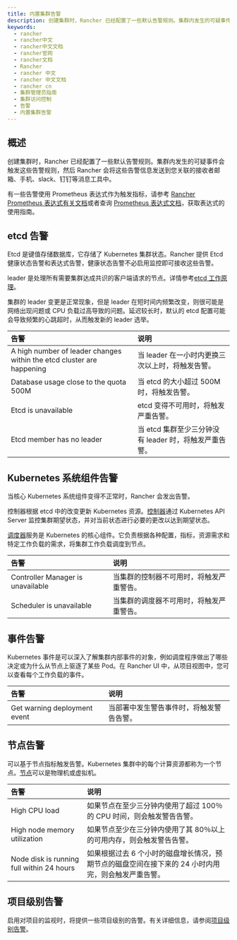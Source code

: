 ```yaml
---
title: 内置集群告警
description: 创建集群时，Rancher 已经配置了一些默认告警规则。集群内发生的可疑事件会触发这些告警规则，然后 Rancher 会将这些告警信息发送到您关联的接收者邮箱、手机、slack、钉钉等消息工具中。有一些告警使用 Prometheus 表达式作为触发指标。表达式如何工作的详情，参考 Rancher Prometheus 表达式有关文档或者查询Prometheus 表达式文档。
keywords:
  - rancher
  - rancher中文
  - rancher中文文档
  - rancher官网
  - rancher文档
  - Rancher
  - rancher 中文
  - rancher 中文文档
  - rancher cn
  - 集群管理员指南
  - 集群访问控制
  - 告警
  - 内置集群告警
---
```


## 概述

创建集群时，Rancher 已经配置了一些默认告警规则。集群内发生的可疑事件会触发这些告警规则，然后 Rancher 会将这些告警信息发送到您关联的接收者邮箱、手机、slack、钉钉等消息工具中。

有一些告警使用 Prometheus 表达式作为触发指标，请参考 [Rancher Prometheus 表达式有关文档](/docs/rancher2.5/monitoring-alerting/2.0-2.4/cluster-monitoring/expression/_index)或者查询 [Prometheus 表达式文档](https://prometheus.io/docs/prometheus/latest/querying/basics/)，获取表达式的使用指南。

## etcd 告警

Etcd 是键值存储数据库，它存储了 Kubernetes 集群状态。Rancher 提供 Etcd 健康状态告警和表达式告警，健康状态告警不必启用监控即可接收这些告警。

leader 是处理所有需要集群达成共识的客户端请求的节点。详情参考[etcd 工作原理](https://rancher.com/blog/2019/2019-01-29-what-is-etcd/#how-does-etcd-work)。

集群的 leader 变更是正常现象，但是 leader 在短时间内频繁改变，则很可能是网络出现问题或 CPU 负载过高导致的问题。延迟较长时，默认的 etcd 配置可能会导致频繁的心跳超时，从而触发新的 leader 选举。

| 告警                                                                  | 说明                                                   |
| :-------------------------------------------------------------------- | :----------------------------------------------------- |
| A high number of leader changes within the etcd cluster are happening | 当 leader 在一小时内更换三次以上时，将触发告警。       |
| Database usage close to the quota 500M                                | 当 etcd 的大小超过 500M 时，将触发告警。               |
| Etcd is unavailable                                                   | etcd 变得不可用时，将触发严重告警。                    |
| Etcd member has no leader                                             | 当 etcd 集群至少三分钟没有 leader 时，将触发严重告警。 |

## Kubernetes 系统组件告警

当核心 Kubernetes 系统组件变得不正常时，Rancher 会发出告警。

控制器根据 etcd 中的改变更新 Kubernetes 资源。[控制器](https://kubernetes.io/docs/reference/command-line-tools-reference/kube-controller-manager/)通过 Kubernetes API Server 监控集群期望状态，并对当前状态进行必要的更改以达到期望状态。

[调度器](https://kubernetes.io/docs/reference/command-line-tools-reference/kube-scheduler/)服务是 Kubernetes 的核心组件。它负责根据各种配置，指标，资源需求和特定工作负载的需求，将集群工作负载调度到节点。

| 告警                              | 说明                                     |
| :-------------------------------- | :--------------------------------------- |
| Controller Manager is unavailable | 当集群的控制器不可用时，将触发严重警告。 |
| Scheduler is unavailable          | 当集群的调度器不可用时，将触发严重警告。 |

## 事件告警

Kubernetes 事件是可以深入了解集群内部事件的对象，例如调度程序做出了哪些决定或为什么从节点上驱逐了某些 Pod。在 Rancher UI 中，从项目视图中，您可以查看每个工作负载的事件。

| 告警                         | 说明                                     |
| :--------------------------- | :--------------------------------------- |
| Get warning deployment event | 当部署中发生警告事件时，将触发警告告警。 |

## 节点告警

可以基于节点指标触发告警。Kubernetes 集群中的每个计算资源都称为一个节点。[节点](/docs/rancher2.5/cluster-admin/_index)可以是物理机或虚拟机。

| 告警                                      | 说明                                                                                                |
| :---------------------------------------- | :-------------------------------------------------------------------------------------------------- |
| High CPU load                             | 如果节点在至少三分钟内使用了超过 100％的 CPU 时间，则会触发警告告警。                               |
| High node memory utilization              | 如果节点至少在三分钟内使用了其 80％以上的可用内存，则会触发警告告警。                               |
| Node disk is running full within 24 hours | 如果根据过去 6 个小时的磁盘增长情况，预期节点的磁盘空间在接下来的 24 小时内用完，则会触发严重告警。 |

## 项目级别告警

启用对项目的监视时，将提供一些项目级别的告警。有关详细信息，请参阅[项目级别告警](/docs/rancher2.5/project-admin/tools/alerts/_index)。
